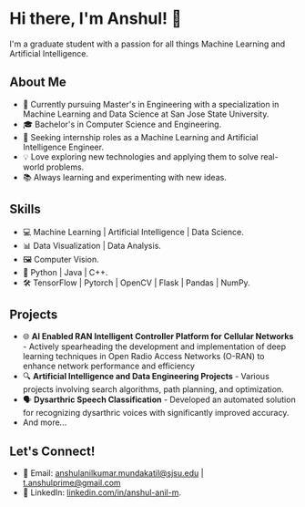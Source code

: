 # Hi there, I'm Anshul! 👋

I'm a graduate student with a passion for all things Machine Learning and Artificial Intelligence.
## About Me
- 🌱 Currently pursuing Master's in Engineering with a specialization in Machine Learning and Data Science at San Jose State University.
- 🎓 Bachelor's in Computer Science and Engineering.
- 🤖 Seeking internship roles as a Machine Learning and Artificial Intelligence Engineer.
- 💡 Love exploring new technologies and applying them to solve real-world problems.
- 📚 Always learning and experimenting with new ideas.

## Skills
- 💻 Machine Learning | Artificial Intelligence | Data Science.
- 📊 Data Visualization | Data Analysis.
- 🖼️ Computer Vision.
- 🐍 Python | Java | C++.
- 🛠️ TensorFlow | Pytorch | OpenCV | Flask | Pandas | NumPy.

## Projects
- 🌐 **AI Enabled RAN Intelligent Controller Platform for Cellular Networks** - Actively spearheading the development and implementation of deep learning techniques in Open Radio Access Networks (O-RAN) to enhance network performance and efficiency
- 🔍 **Artificial Intelligence and Data Engineering Projects** - Various projects involving search algorithms, path planning, and optimization.
- 🗣️ **Dysarthric Speech Classification** - Developed an automated solution for recognizing dysarthric voices with significantly improved accuracy.
- And more...

## Let's Connect!
- 📧 Email: anshulanilkumar.mundakatil@sjsu.edu | t.anshulprime@gmail.com
- 🔗 LinkedIn: [linkedin.com/in/anshul-anil-m](linkedin.com/in/anshul-anil-m).
